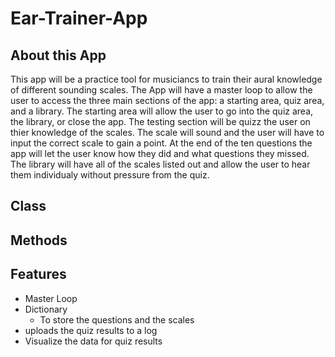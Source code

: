 # Ear-Trainer-App

## About this App

This app will be a practice tool for musiciancs to train their aural knowledge of different sounding scales. The App will have a master loop to allow the user to access the three main sections of the app: a starting area, quiz area, and a library. 
The starting area will allow the user to go into the quiz area, the library, or close the app.
The testing section will be quizz the user on thier knowledge of the scales. The scale will sound and the user will have to input the correct scale to gain a point. At the end of the ten questions the app will let the user know how they did and what questions they missed. 
The library will have all of the scales listed out and allow the user to hear them individualy without pressure from the quiz. 

## Class



## Methods



## Features 

- Master Loop
- Dictionary 
  - To store the questions and the scales
- uploads the quiz results to a log
- Visualize the data for quiz results